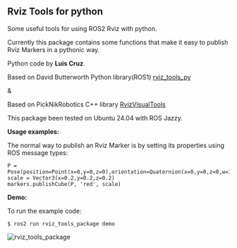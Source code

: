 ## Rviz Tools for python 

Some useful tools for using ROS2 Rviz with python. 

Currently this package contains some functions that make it easy to publish Rviz Markers in a pythonic way.

Python code by **Luis Cruz**.

Based on David Butterworth Python library(ROS1) [rviz_tools_py](https://github.com/DavidB-CMU/rviz_tools_py) 

&

Based on PickNikRobotics C++ library [RvizVisualTools](https://github.com/PickNikRobotics/rviz_visual_tools)

This package been tested on Ubuntu 24.04 with ROS Jazzy.


**Usage examples:**

The normal way to publish an Rviz Marker is by setting its properties using ROS message types:
```
P = Pose(position=Point(x=0,y=0,z=0),orientation=Quaternion(x=0,y=0,z=0,w=1))
scale = Vector3(x=0.2,y=0.2,z=0.2)
markers.publishCube(P, 'red', scale)
```

**Demo:**

To run the example code:  
```
$ ros2 run rviz_tools_package demo
```

![rviz_tools_package](https://github.com/user-attachments/assets/8f8ed4f4-96ec-45fd-ae3f-a5204ac1cd17)

